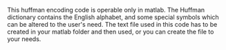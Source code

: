 This huffman encoding code is operable only in matlab. 
The Huffman dictionary contains the English alphabet, and some special symbols which can be altered to the user's need. 
The text file used in this code has to be created in your matlab folder and then used, or you can create the file to your needs. 
